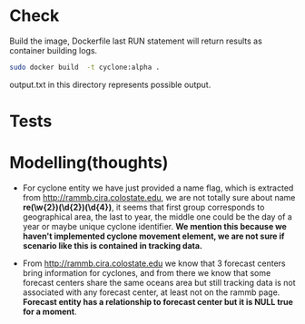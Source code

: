 # Check
Build the image, Dockerfile last RUN statement will return results as container building logs.
```bash
sudo docker build  -t cyclone:alpha .
```
output.txt in this directory represents possible output.

# Tests

# Modelling(thoughts)
* For cyclone entity we have just provided a name flag, which is extracted from http://rammb.cira.colostate.edu, we are not totally sure about name **re(\w{2})(\d{2})(\d{4})**, it seems that first group corresponds to geographical area, the last to year, the middle one could be the day of a year or maybe unique cyclone identifier. **We mention this because we haven't implemented cyclone movement element, we are not sure if scenario like this is contained in tracking data.** 

* From http://rammb.cira.colostate.edu we know that 3 forecast centers bring information for cyclones, and from there we know that some forecast centers share the same oceans area but still tracking data is not associated with any forecast center, at least not on the rammb page. **Forecast entity has a relationship to forecast center but it is NULL true for a moment**.
